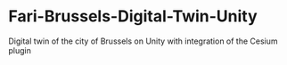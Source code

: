 # Fari-Brussels-Digital-Twin-Unity
Digital twin of the city of Brussels on Unity with integration of the Cesium plugin
